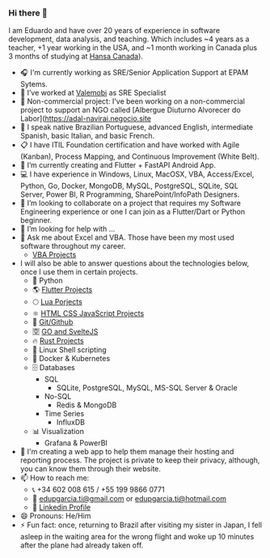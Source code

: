 ### Hi there 👋

I am Eduardo and have over 20 years of experience in software development, data analysis, and teaching. Which includes ~4 years as a teacher, +1 year working in the USA, and ~1 month working in Canada plus 3 months of studying at [Hansa Canada](https://hansacanada.com/home/)).

- 🎧 I'm currently working as SRE/Senior Application Support at EPAM Sytems.
- 🔭 I’ve worked at [Valemobi](https://www.valemobi.com.br/) as SRE Specialist
- 🫴 Non-commercial project: I've been working on a non-commercial project to support an NGO called [Albergue Diuturno Alvorecer do Labor](https://adal-navirai.negocio.site
- 📢 I speak native Brazilian Portuguese, advanced English, intermediate Spanish, basic Italian, and basic French.
- 📋 I have ITIL Foundation certification and have worked with Agile (Kanban), Process Mapping, and Continuous Improvement (White Belt).
- 🌱 I’m currently creating and Flutter + FastAPI Android App.
- 💻 I have experience in Windows, Linux, MacOSX, VBA, Access/Excel, Python, Go, Docker, MongoDB, MySQL, PostgreSQL, SQLite, SQL Server,  Power BI, R Programming, SharePoint/InfoPath Designers.
- 👯 I’m looking to collaborate on a project that requires my Software Engineering experience or one I can join as a Flutter/Dart or Python beginner.
- 🤔 I’m looking for help with ...
- 💬 Ask me about Excel and VBA. Those have been my most used software throughout my career.
  - [VBA Projects](https://github.com/edupgarcia/vba-projects)
- I will also be able to answer questions about the technologies below, once I use them in certain projects.
  - 🐍 Python
  - 🌎 [Flutter Projects](https://github.com/edupgarcia/flutter-projects)
  - 🌕 [Lua Porjects](https://github.com/edupgarcia/lua-projects)
  - ⚛️ [HTML CSS JavaScript Projects](https://github.com/edupgarcia/rocketseat)
  - 🦊 [Git/Github](https://github.com/edupgarcia/stack-skills)
  - 🈳 [GO and SvelteJS](https://github.com/edupgarcia/svelte-3)
  - 🔥 [Rust Projects](https://github.com/edupgarcia/rust-projects)
  - 🐧 Linux Shell scripting
  - 🐋 Docker & Kubernetes
  - 🗄️ Databases
    - SQL
        - SQLite, PostgreSQL, MySQL, MS-SQL Server & Oracle
    - No-SQL
        - Redis & MongoDB
    - Time Series
        - InfluxDB
  - 📊 Visualization
    - Grafana & PowerBI
- 🫴 I'm creating a web app to help them manage their hosting and reporting process.
  The project is private to keep their privacy, although, you can know them through their website.
- 📫 How to reach me: 
  - 📞 +34 602 008 615 / +55 199 9866 0771
  - 📧 edupgarcia.ti@gmail.com or edupgarcia.ti@hotmail.com
  - 📄 [Linkedin Profile](https://linkedin.com/in/eduardopereiragarcia)
- 😄 Pronouns: He/Him
- ⚡ Fun fact: once, returning to Brazil after visiting my sister in Japan, I fell asleep in the waiting area for the wrong flight and woke up 10 minutes after the plane had already taken off.
